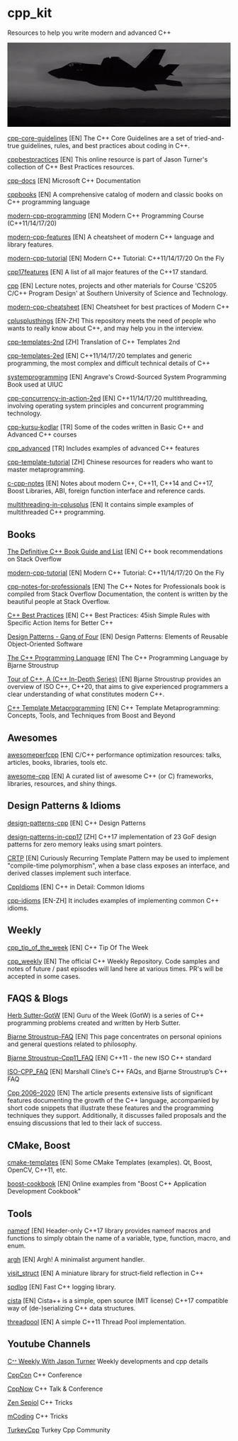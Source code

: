 # cpp_kit
Resources to help you write modern and advanced C++

![f22_img](https://github.com/fbasatemur/cpp_kit/blob/main/img.png)

[cpp-core-guidelines](https://github.com/isocpp/CppCoreGuidelines) [EN]
The C++ Core Guidelines are a set of tried-and-true guidelines, rules, and best practices about coding in C++.

[cppbestpractices](https://github.com/cpp-best-practices/cppbestpractices) [EN] This online resource is part of Jason Turner's collection of C++ Best Practices resources.

[cpp-docs](https://github.com/MicrosoftDocs/cpp-docs) [EN]
Microsoft C++ Documentation

[cppbooks](https://github.com/yuchdev/CppBooks) [EN]
A comprehensive catalog of modern and classic books on C++ programming language

[modern-cpp-programming](https://github.com/federico-busato/Modern-CPP-Programming) [EN]
Modern C++ Programming Course (C++11/14/17/20)

[modern-cpp-features](https://github.com/AnthonyCalandra/modern-cpp-features) [EN]
A cheatsheet of modern C++ language and library features.

[modern-cpp-tutorial](https://github.com/changkun/modern-cpp-tutorial) [EN]
Modern C++ Tutorial: C++11/14/17/20 On the Fly 

[cpp17features](https://github.com/fenbf/cpp17features) [EN]
A list of all major features of the C++17 standard.

[cpp](https://github.com/ShiqiYu/CPP) [EN]
Lecture notes, projects and other materials for Course 'CS205 C/C++ Program Design' at Southern University of Science and Technology.

[modern-cpp-cheatsheet](https://github.com/muqsitnawaz/modern-cpp-cheatsheet) [EN]
Cheatsheet for best practices of Modern C++

[cplusplusthings](https://github.com/Light-City/CPlusPlusThings) [EN-ZH]
This repository meets the need of people who wants to really know about C++, and may help you in the interview.

[cpp-templates-2nd](https://github.com/r00tk1ts/cpp-templates-2nd) [ZH]
Translation of C++ Templates 2nd 

[cpp-templates-2ed](https://github.com/downdemo/Cpp-Templates-2ed) [EN]
C++11/14/17/20 templates and generic programming, the most complex and difficult technical details of C++

[systemprogramming](https://github.com/angrave/SystemProgramming) [EN]
Angrave's Crowd-Sourced System Programming Book used at UIUC

[cpp-concurrency-in-action-2ed](https://github.com/downdemo/Cpp-Concurrency-in-Action-2ed) [EN]
C++11/14/17/20 multithreading, involving operating system principles and concurrent programming technology.

[cpp-kursu-kodlar](https://github.com/necatiergin/cpp-kursu-kodlar) [TR]
Some of the codes written in Basic C++ and Advanced C++ courses

[cpp_advanced](https://github.com/necatiergin/cpp_advanced) [TR]
Includes examples of advanced C++ features

[cpp-template-tutorial](https://github.com/wuye9036/CppTemplateTutorial) [ZH]
Chinese resources for readers who want to master metaprogramming.

[c-cpp-notes](https://github.com/caiorss/C-Cpp-Notes) [EN]
Notes about modern C++, C++11, C++14 and C++17, Boost Libraries, ABI, foreign function interface and reference cards.

[multithreading-in-cplusplus](https://github.com/naserrezayi1998/multithreading-in-cplusplus) [EN]
It contains simple examples of multithreaded C++ programming.


## Books
[The Definitive C++ Book Guide and List](https://stackoverflow.com/questions/388242/the-definitive-c-book-guide-and-list) [EN]
C++ book recommendations on Stack Overflow

[modern-cpp-tutorial](https://changkun.de/modern-cpp/pdf/modern-cpp-tutorial-en-us.pdf) [EN]
Modern C++ Tutorial: C++11/14/17/20 On the Fly

[cpp-notes-for-professionals](https://www.dbooks.org/c-notes-for-professionals-1465/) [EN]
The C++ Notes for Professionals book is compiled from Stack Overflow Documentation, the content is written by the beautiful people at Stack Overflow.

[C++ Best Practices](https://www.amazon.com/Best-Practices-Simple-Specific-Highlighting/dp/B0B1CDKZXL) [EN]
C++ Best Practices: 45ish Simple Rules with Specific Action Items for Better C++

<!-- Surprise eggs for enthusiasts 
[C++ Tips & Secrets for Professionals](https://goalkicker.com/CPlusPlusBook/CPlusPlusProfessionalTipsSecrets.pdf) [EN]
C++ Tips & Secrets for Professionals
-->

[Design Patterns - Gang of Four](https://www.amazon.com/Design-Patterns-Object-Oriented-Addison-Wesley-Professional-ebook/dp/B000SEIBB8) [EN]
Design Patterns: Elements of Reusable Object-Oriented Software

[The C++ Programming Language](https://www.amazon.com/C-Programming-Language-4th/dp/0321563840) [EN] 
The C++ Programming Language by Bjarne Stroustrup

[Tour of C++, A (C++ In-Depth Series)](https://www.amazon.com/Tour-C-Bjarne-Stroustrup/dp/0136816487) [EN]
Bjarne Stroustrup provides an overview of ISO C++, C++20, that aims to give experienced programmers a clear understanding of what constitutes modern C++.

[C++ Template Metaprogramming](https://www.amazon.com/gp/product/B003XNTTBW) [EN]
C++ Template Metaprogramming: Concepts, Tools, and Techniques from Boost and Beyond

 ## Awesomes
[awesomeperfcpp](https://github.com/fenbf/AwesomePerfCpp) [EN] C/C++ performance optimization resources: talks, articles, books, libraries, tools etc.

[awesome-cpp](https://github.com/fffaraz/awesome-cpp) [EN]
A curated list of awesome C++ (or C) frameworks, libraries, resources, and shiny things.


## Design Patterns & Idioms
[design-patterns-cpp](https://github.com/JakubVojvoda/design-patterns-cpp) [EN]
C++ Design Patterns

[design-patterns-in-cpp17](https://github.com/downdemo/Design-Patterns-in-Cpp17) [ZH]
C++17 implementation of 23 GoF design patterns for zero memory leaks using smart pointers.

[CRTP](https://www.youtube.com/watch?v=ZQ-8laAr9Dg) [EN]
Curiously Recurring Template Pattern may be used to implement "compile-time polymorphism", when a base class exposes an interface, and derived classes implement such interface.

[CppIdioms](https://github.com/schostac/CppIdioms) [EN]
C++ in Detail: Common Idioms

[cpp-idioms](https://github.com/liuzengh/CppIdioms) [EN-ZH]
It includes examples of implementing common C++ idioms.


## Weekly
[cpp_tip_of_the_week](https://github.com/QuantlabFinancial/cpp_tip_of_the_week) [EN]
C++ Tip Of The Week

[cpp_weekly](https://github.com/lefticus/cpp_weekly) [EN]
The official C++ Weekly Repository. Code samples and notes of future / past episodes will land here at various times. PR's will be accepted in some cases.

## FAQS & Blogs

[Herb Sutter-GotW](https://herbsutter.com/gotw/) [EN] Guru of the Week (GotW) is a series of C++ programming problems created and written by Herb Sutter.

[Bjarne Stroustrup-FAQ](http://www.stroustrup.com/bs_faq.html) [EN] This page concentrates on personal opinions and general questions related to philosophy.

[Bjarne Stroustrup-Cpp11_FAQ](http://www.stroustrup.com/C++11FAQ.html) [EN] C++11 - the new ISO C++ standard

[ISO-CPP_FAQ](https://isocpp.org/faq) [EN]  Marshall Cline’s C++ FAQs, and Bjarne Stroustrup’s C++ FAQ

[Cpp 2006–2020](https://dl.acm.org/doi/pdf/10.1145/3386320) [EN] The article presents extensive lists of significant features documenting the growth of the C++ language, accompanied by short code snippets that illustrate these features and the programming techniques they support. Additionally, it discusses failed proposals and the ensuing discussions that led to their lack of success.
## CMake, Boost
[cmake-templates](https://github.com/district10/cmake-templates) [EN] Some CMake Templates (examples). Qt, Boost, OpenCV, C++11, etc.

[boost-cookbook](https://github.com/apolukhin/Boost-Cookbook) [EN]
Online examples from "Boost C++ Application Development Cookbook"


## Tools

[nameof](https://github.com/Neargye/nameof) [EN]
Header-only C++17 library provides nameof macros and functions to simply obtain the name of a variable, type, function, macro, and enum.

[argh](https://github.com/adishavit/argh) [EN]
Argh! A minimalist argument handler.

[visit_struct](https://github.com/cbeck88/visit_struct) [EN]
A miniature library for struct-field reflection in C++

[spdlog](https://github.com/gabime/spdlog) [EN]
Fast C++ logging library.

[cista](https://github.com/felixguendling/cista) [EN]
Cista++ is a simple, open source (MIT license) C++17 compatible way of (de-)serializing C++ data structures.

[threadpool](https://github.com/progschj/ThreadPool) [EN]
A simple C++11 Thread Pool implementation.


## Youtube Channels

[Cᐩᐩ Weekly With Jason Turner](https://www.youtube.com/@cppweekly) Weekly developments and cpp details

[CppCon](https://www.youtube.com/@CppCon) C++ Conference

[CppNow](https://www.youtube.com/@BoostCon) C++ Talk & Conference

[Zen Sepiol](https://www.youtube.com/@ZenSepiol) C++ Tricks

[mCoding](https://www.youtube.com/channel/UCaiL2GDNpLYH6Wokkk1VNcg) C++ Tricks

[TurkeyCpp](https://www.youtube.com/@TurkeyCpp) Turkey Cpp Community


